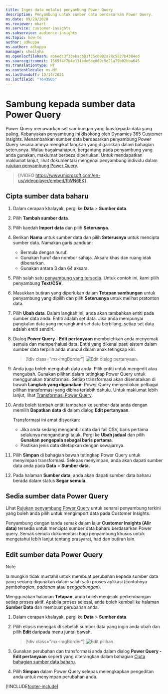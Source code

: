 ```yaml
---
title: Inges data melalui penyambung Power Query
description: Penyambung untuk sumber data berdasarkan Power Query.
ms.date: 09/29/2020
ms.reviewer: mhart
ms.service: customer-insights
ms.subservice: audience-insights
ms.topic: how-to
author: adkuppa
ms.author: adkuppa
manager: shellyha
ms.openlocfilehash: ab6edc3f33ebacb81f55c0882a78c5827b4384ed
ms.sourcegitcommit: 1565f4f7b4e131ede6ae089c5d21a79b02bba645
ms.translationtype: HT
ms.contentlocale: ms-MY
ms.lasthandoff: 10/14/2021
ms.locfileid: "7643505"
---
```

# <a name="connect-to-a-power-query-data-source"></a>Sambung kepada sumber data Power Query

Power Query menawarkan set sambungan yang luas kepada data yang paling. Kebanyakan penyambung ini disokong oleh Dynamics 365 Customer Insights. Menambahkan sumber data berdasarkan penyambung Power Query secara amnya mengikut langkah yang digariskan dalam bahagian seterusnya. Walau bagaimanapun, bergantung pada penyambung yang anda gunakan, maklumat berbeza diperlukan. Untuk mendapatkan maklumat lanjut, lihat dokumentasi mengenai penyambung individu dalam [rujukan penyambung Power Query](/power-query/connectors/).

> [!VIDEO https://www.microsoft.com/en-us/videoplayer/embed/RWN6EK]

## <a name="create-a-new-data-source"></a>Cipta sumber data baharu

1. Dalam cerapan khalayak, pergi ke **Data** > **Sumber data**.

1. Pilih **Tambah sumber data**.

1. Pilih kaedah **Import data** dan pilih **Seterusnya**.

1. Berikan **Nama** untuk sumber data dan pilih **Seterusnya** untuk mencipta sumber data. Namakan garis panduan: 
   - Bermula dengan huruf.
   - Gunakan huruf dan nombor sahaja. Aksara khas dan ruang idak dibenarkan.
   - Gunakan antara 3 dan 64 aksara.

1. Pilih salah satu [penyambung yang tersedia](#available-power-query-data-sources). Untuk contoh ini, kami pilih penyambung **Text/CSV**.

1. Masukkan butiran yang diperlukan dalam **Tetapan sambungan** untuk penyambung yang dipilih dan pilih **Seterusnya** untuk melihat pratonton data.

1. Pilih **Ubah data**. Dalam langkah ini, anda akan tambahkan entiti pada sumber data anda. Entiti adalah set data. Jika anda mempunyai pangkalan data yang merangkumi set data berbilang, setiap set data adalah entiti sendiri.

1. Dialog **Power Query - Edit pertanyaan** membolehkan anda menyemak semula dan memperhalusi data. Entiti yang dikenal pasti sistem dalam sumber data terpilih anda muncul dalam anak tetingkap kiri.

   > [!div class="mx-imgBorder"]
   > ![Edit dialog pertanyaan.](media/data-manager-configure-edit-queries.png "Edit dialog pertanyaan")

1. Anda juga boleh mengubah data anda. Pilih entiti untuk mengedit atau mengubah. Gunakan pilihan dalam tetingkap Power Query untuk menggunakan transformasi. Setiap transformasi akan disenaraikan di bawah **Langkah yang digunakan**. Power Query menyediakan pelbagai pilihan transformasi yang dibina terlebih dahulu. Untuk maklumat lebih lanjut, lihat [Transformasi Power Query](/power-query/power-query-what-is-power-query#transformations).

1. Anda boleh tambah entiti tambahan ke sumber data anda dengan memilih **Dapatkan data** di dalam dialog **Edit pertanyaan**.

   Transformasi ini amat disyorkan:

   - Jika anda sedang mengambil data dari fail CSV, baris pertama selalunya mengandungi tajuk. Pergi ke **Ubah jadual** dan pilih **Gunakan pengepala sebagai baris pertama**.
   - Pastikan jenis data ditetapkan dengan sewajarnya.

1. Pilih **Simpan** di bahagian bawah tetingkap Power Query untuk menyimpan transformasi. Selepas menyimpan, anda akan dapati sumber data anda pada **Data** > **Sumber data**.

1. Pada halaman **Sumber data**, anda akan dapati sumber data baharu berada dalam status **Segar semula**.

## <a name="available-power-query-data-sources"></a>Sedia sumber data Power Query

Lihat [Rujukan penyambung Power Query](/power-query/connectors/) untuk senarai penyambung terkini yang boleh anda pilih untuk mengimport data pada Customer Insights. 

Penyambung dengan tanda semak dalam lajur **Customer Insights (Alir data)** tersedia untuk mencipta sumber data baharu berdasarkan Power query. Semak semula dokumentasi bagi penyambung khusus untuk mengetahui lebih lanjut tentang prasyarat, had dan butiran lain.

## <a name="edit-power-query-data-sources"></a>Edit sumber data Power Query

> [!NOTE]
> Ia mungkin tidak mustahil untuk membuat perubahan kepada sumber data yang sedang digunakan dalam salah satu proses aplikasi (contohnya *pembahagian*, *padanan* atau *penggabungan*). 
>
> Menggunakan halaman **Tetapan**, anda boleh menjejaki perkembangan setiap proses aktif. Apabila proses selesai, anda boleh kembali ke halaman **Sumber Data** dan membuat perubahan anda.

1. Dalam cerapan khalayak, pergi ke **Data** > **Sumber data**.

2. Pilih elipsis menegak di sebelah sumber data yang ingin anda ubah dan pilih **Edit** daripada menu juntai bawah.

   > [!div class="mx-imgBorder"]
   > ![Edit pilihan.](media/edit-option-data-sources.png "Edit pilihan")

3. Gunakan perubahan dan transformasi anda dalam dialog **Power Query - Edit pertanyaan** seperti yang diterangkan dalam bahagian [Cipta bahagian sumber data baharu](#create-a-new-data-source).

4. Pilih **Simpan** dalam Power Query selepas melengkapkan pengeditan anda untuk menyimpan perubahan anda.


[!INCLUDE[footer-include](../includes/footer-banner.md)]